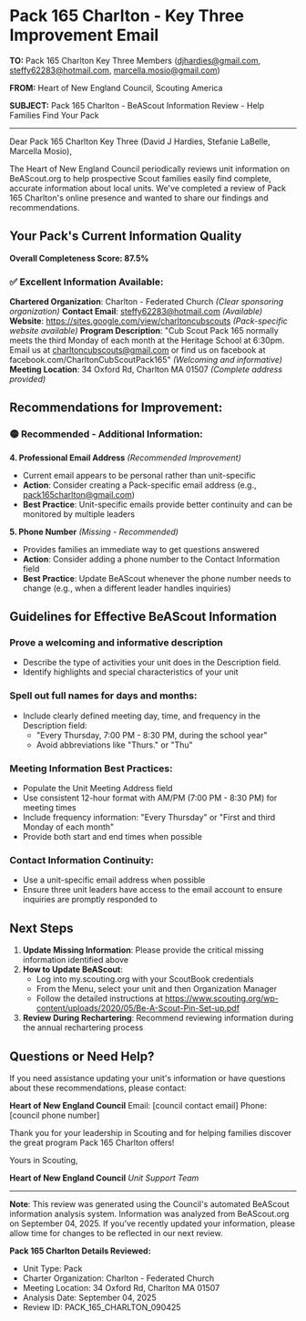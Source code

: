 # Pack 165 Charlton - Key Three Improvement Email

**TO:** Pack 165 Charlton Key Three Members (djhardies@gmail.com, steffy62283@hotmail.com, marcella.mosio@gmail.com)

**FROM:** Heart of New England Council, Scouting America

**SUBJECT:** Pack 165 Charlton - BeAScout Information Review - Help Families Find Your Pack

---

Dear Pack 165 Charlton Key Three (David J Hardies, Stefanie  LaBelle, Marcella Mosio),

The Heart of New England Council periodically reviews unit information on BeAScout.org to help prospective Scout families easily find complete, accurate information about local units. We've completed a review of Pack 165 Charlton's online presence and wanted to share our findings and recommendations.

## Your Pack's Current Information Quality

**Overall Completeness Score: 87.5%**

### ✅ **Excellent Information Available:**
**Chartered Organization**: Charlton - Federated Church *(Clear sponsoring organization)*
**Contact Email**: steffy62283@hotmail.com *(Available)*
**Website**: https://sites.google.com/view/charltoncubscouts *(Pack-specific website available)*
**Program Description**: "Cub Scout Pack 165 normally meets the third Monday of each month at the Heritage School at 6:30pm. Email us at charltoncubscouts@gmail.com or find us on facebook at facebook.com/CharltonCubScoutPack165" *(Welcoming and informative)*
**Meeting Location**: 34 Oxford Rd, Charlton MA 01507 *(Complete address provided)*

## Recommendations for Improvement:

### 🟡 **Recommended - Additional Information:**

**4. Professional Email Address** *(Recommended Improvement)*
- Current email appears to be personal rather than unit-specific
- **Action**: Consider creating a Pack-specific email address (e.g., pack165charlton@gmail.com)
- **Best Practice**: Unit-specific emails provide better continuity and can be monitored by multiple leaders

**5. Phone Number** *(Missing - Recommended)*
- Provides families an immediate way to get questions answered
- **Action**: Consider adding a phone number to the Contact Information field
- **Best Practice**: Update BeAScout whenever the phone number needs to change (e.g., when a different leader handles inquiries)

## Guidelines for Effective BeAScout Information

### **Prove a welcoming and informative description**
- Describe the type of activities your unit does in the Description field.
- Identify highlights and special characteristics of your unit

### **Spell out full names for days and months:**
- Include clearly defined meeting day, time, and frequency in the Description field:
  - "Every Thursday, 7:00 PM - 8:30 PM, during the school year"
  - Avoid abbreviations like "Thurs." or "Thu"

### **Meeting Information Best Practices:**
- Populate the Unit Meeting Address field
- Use consistent 12-hour format with AM/PM (7:00 PM - 8:30 PM) for meeting times
- Include frequency information: "Every Thursday" or "First and third Monday of each month"
- Provide both start and end times when possible

### **Contact Information Continuity:**
- Use a unit-specific email address when possible
- Ensure three unit leaders have access to the email account to ensure inquiries are promptly responded to

## Next Steps

1. **Update Missing Information**: Please provide the critical missing information identified above
2. **How to Update BeAScout**: 
   - Log into my.scouting.org with your ScoutBook credentials
   - From the Menu, select your unit and then Organization Manager
   - Follow the detailed instructions at
     https://www.scouting.org/wp-content/uploads/2020/05/Be-A-Scout-Pin-Set-up.pdf
3. **Review During Rechartering**: Recommend reviewing information during the annual rechartering process

## Questions or Need Help?

If you need assistance updating your unit's information or have questions about these recommendations, please contact:

**Heart of New England Council**
Email: [council contact email]
Phone: [council phone number]

Thank you for your leadership in Scouting and for helping families discover the great program Pack 165 Charlton offers!

Yours in Scouting,

**Heart of New England Council**
*Unit Support Team*

---

**Note**: This review was generated using the Council's automated BeAScout information analysis system. Information was analyzed from BeAScout.org on September 04, 2025. If you've recently updated your information, please allow time for changes to be reflected in our next review.

**Pack 165 Charlton Details Reviewed:**
- Unit Type: Pack
- Charter Organization: Charlton - Federated Church
- Meeting Location: 34 Oxford Rd, Charlton MA 01507
- Analysis Date: September 04, 2025
- Review ID: PACK_165_CHARLTON_090425
